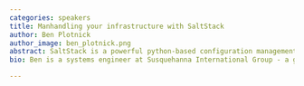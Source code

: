 ```yaml
---
categories: speakers
title: Manhandling your infrastructure with SaltStack
author: Ben Plotnick
author_image: ben_plotnick.png
abstract: SaltStack is a powerful python-based configuration management and remote execution tool that allows you to easily control any environment - from two servers to thousands. Salt is scaleable, easy to use, and completely open source. I will walk through the main features of salt, how it compares to other tools, and why you will want to immediately start adding a little bit of salt to everything.
bio: Ben is a systems engineer at Susquehanna International Group - a global quantitative trading firm located in Bala Cynwyd, PA - working primarily on high performance computing and trading platform optimization.  Prior to that he graduated from the University of Pennsylvania with BSE and MSE in Electrical Engineering.

---
```


